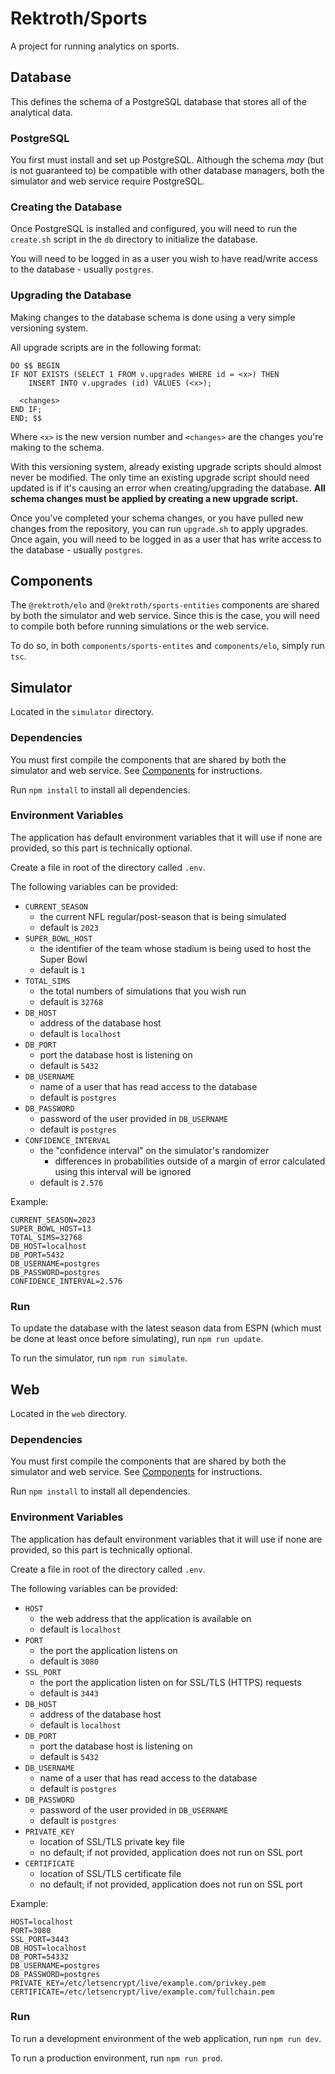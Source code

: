 # Rektroth/Sports

A project for running analytics on sports.

## Database

This defines the schema of a PostgreSQL database that stores all of the analytical data.

### PostgreSQL

You first must install and set up PostgreSQL. Although the schema *may* (but is not guaranteed to) be compatible with other database managers, both the simulator and web service require PostgreSQL.

### Creating the Database

Once PostgreSQL is installed and configured, you will need to run the `create.sh` script in the `db` directory to initialize the database.

You will need to be logged in as a user you wish to have read/write access to the database - usually `postgres`.

### Upgrading the Database

Making changes to the database schema is done using a very simple versioning system.

All upgrade scripts are in the following format:

```
DO $$ BEGIN
IF NOT EXISTS (SELECT 1 FROM v.upgrades WHERE id = <x>) THEN
	INSERT INTO v.upgrades (id) VALUES (<x>);

  <changes>
END IF;
END; $$
```

Where `<x>` is the new version number and `<changes>` are the changes you're making to the schema.

With this versioning system, already existing upgrade scripts should almost never be modified. The only time an existing upgrade script should need updated is if it's causing an error when creating/upgrading the database. **All schema changes must be applied by creating a new upgrade script.**

Once you've completed your schema changes, or you have pulled new changes from the repository, you can run `upgrade.sh` to apply upgrades. Once again, you will need to be logged in as a user that has write access to the database - usually `postgres`.

## Components

The `@rektroth/elo` and `@rektroth/sports-entities` components are shared by both the simulator and web service. Since this is the case, you will need to compile both before running simulations or the web service.

To do so, in both `components/sports-entites` and `components/elo`, simply run `tsc`.

## Simulator

Located in the `simulator` directory.

### Dependencies

You must first compile the components that are shared by both the simulator and web service. See [Components](#Components) for instructions.

Run `npm install` to install all dependencies.

### Environment Variables

The application has default environment variables that it will use if none are provided, so this part is technically optional.

Create a file in root of the directory called `.env`.

The following variables can be provided:

- `CURRENT_SEASON`
  - the current NFL regular/post-season that is being simulated
  - default is `2023`
- `SUPER_BOWL_HOST`
  - the identifier of the team whose stadium is being used to host the Super Bowl
  - default is `1`
- `TOTAL_SIMS`
  - the total numbers of simulations that you wish run
  - default is `32768`
- `DB_HOST`
  - address of the database host
  - default is `localhost`
- `DB_PORT`
  - port the database host is listening on
  - default is `5432`
- `DB_USERNAME`
  - name of a user that has read access to the database
  - default is `postgres`
- `DB_PASSWORD`
  - password of the user provided in `DB_USERNAME`
  - default is `postgres`
- `CONFIDENCE_INTERVAL`
  - the "confidence interval" on the simulator's randomizer
    - differences in probabilities outside of a margin of error calculated using this interval will be ignored
  - default is `2.576`

Example:

```
CURRENT_SEASON=2023
SUPER_BOWL_HOST=13
TOTAL_SIMS=32768
DB_HOST=localhost
DB_PORT=5432
DB_USERNAME=postgres
DB_PASSWORD=postgres
CONFIDENCE_INTERVAL=2.576
```

### Run

To update the database with the latest season data from ESPN (which must be done at least once before simulating), run `npm run update`.

To run the simulator, run `npm run simulate`.

## Web

Located in the `web` directory.

### Dependencies

You must first compile the components that are shared by both the simulator and web service. See [Components](#Components) for instructions.

Run `npm install` to install all dependencies.

### Environment Variables

The application has default environment variables that it will use if none are provided, so this part is technically optional.

Create a file in root of the directory called `.env`.

The following variables can be provided:

- `HOST`
  - the web address that the application is available on
  - default is `localhost`
- `PORT`
  - the port the application listens on
  - default is `3080`
- `SSL_PORT`
  - the port the application listen on for SSL/TLS (HTTPS) requests
  - default is `3443`
- `DB_HOST`
  - address of the database host
  - default is `localhost`
- `DB_PORT`
  - port the database host is listening on
  - default is `5432`
- `DB_USERNAME`
  - name of a user that has read access to the database
  - default is `postgres`
- `DB_PASSWORD`
  - password of the user provided in `DB_USERNAME`
  - default is `postgres`
- `PRIVATE_KEY`
  - location of SSL/TLS private key file
  - no default; if not provided, application does not run on SSL port
- `CERTIFICATE`
  - location of SSL/TLS certificate file
  - no default; if not provided, application does not run on SSL port

Example:

```
HOST=localhost
PORT=3080
SSL_PORT=3443
DB_HOST=localhost
DB_PORT=54332
DB_USERNAME=postgres
DB_PASSWORD=postgres
PRIVATE_KEY=/etc/letsencrypt/live/example.com/privkey.pem
CERTIFICATE=/etc/letsencrypt/live/example.com/fullchain.pem
```

### Run

To run a development environment of the web application, run `npm run dev`.

To run a production environment, run `npm run prod`.
